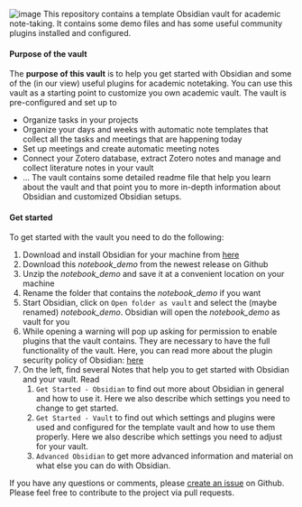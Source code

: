 ![image](title.png)
This repository contains a template Obsidian vault for academic note-taking. It contains some demo files and has some useful community plugins installed and configured.

#### Purpose of the vault

The **purpose of this vault** is to help you get started with Obsidian and some of the (in our view) useful plugins for academic notetaking. You can use this vault as a starting point to customize you own academic vault. 
The vault is pre-configured and set up to
- Organize tasks in your projects 
- Organize your days and weeks with automatic note templates that collect all the tasks and meetings that are happening today
- Set up meetings and create automatic meeting notes
- Connect your Zotero database, extract Zotero notes and manage and collect literature notes in your vault
- ...
The vault contains some detailed readme file that help you learn about the vault and that point you to more in-depth information about Obsidian and customized Obsidian setups.

#### Get started

To get started with the vault you need to do the following:

1. Download and install Obsidian for your machine from [here](https://obsidian.md/)
2. Download this *notebook_demo* from the newest release on Github
3. Unzip the *notebook_demo* and save it at a convenient location on your machine
4. Rename the folder that contains the *notebook_demo* if you want
5. Start Obsidian, click on `Open folder as vault` and select the (maybe renamed) *notebook_demo*. Obsidian will open the *notebook_demo* as vault for you
6. While opening a warning will pop up asking for permission to enable plugins that the vault contains. They are necessary to have the full functionality of the vault.  Here, you can read more about the plugin security policy of Obsidian: [here](https://help.obsidian.md/Extending+Obsidian/Plugin+security)
7. On the left, find several Notes that help you to get started with Obsidian and your vault. Read
	1. `Get Started - Obsidian` to find out more about Obsidian in general and how to use it. Here we also describe which settings you need to change to get started.
	2. `Get Started - Vault` to find out which settings and plugins were used and configured for the template vault and how to use them properly. Here we also describe which settings you need to adjust for your vault.
	3. `Advanced Obsidian` to get more advanced information and material on what else you can do with Obsidian.

If you have any questions or comments, please [create an issue](https://github.com/selinaZitrone/notebook_demo/issues/new) on Github.
Please feel free to contribute to the project via pull requests.